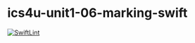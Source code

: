 # ics4u-unit1-06-marking-swift
[![SwiftLint](https://github.com/basit21740/ics4u-unit1-06-marking-swift/workflows/SwiftLint/badge.svg)](https://github.com/basit21740/ics4u-unit1-06-marking-swift/actions)
